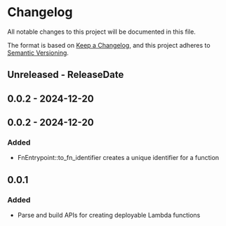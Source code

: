 # Changelog

All notable changes to this project will be documented in this file.

The format is based on [Keep a Changelog](https://keepachangelog.com/en/1.1.0/),
and this project adheres to [Semantic Versioning](https://semver.org/spec/v2.0.0.html).

## Unreleased - ReleaseDate

## 0.0.2 - 2024-12-20

## 0.0.2 - 2024-12-20

### Added

- FnEntrypoint::to_fn_identifier creates a unique identifier for a function

## 0.0.1

### Added

- Parse and build APIs for creating deployable Lambda functions

[Unreleased]: https://github.com/eighty4/l3/compare/l3_fn_build-v0.0.2...HEAD
[0.0.2]: https://github.com/eighty4/l3/compare/l3_fn_build-v0.0.2...l3_fn_build-v0.0.2
[0.0.2]: https://github.com/eighty4/l3/compare/v0.0.1...l3_fn_build-v0.0.2
[0.0.1]: https://github.com/eighty4/l3/releases/tag/v0.0.1
